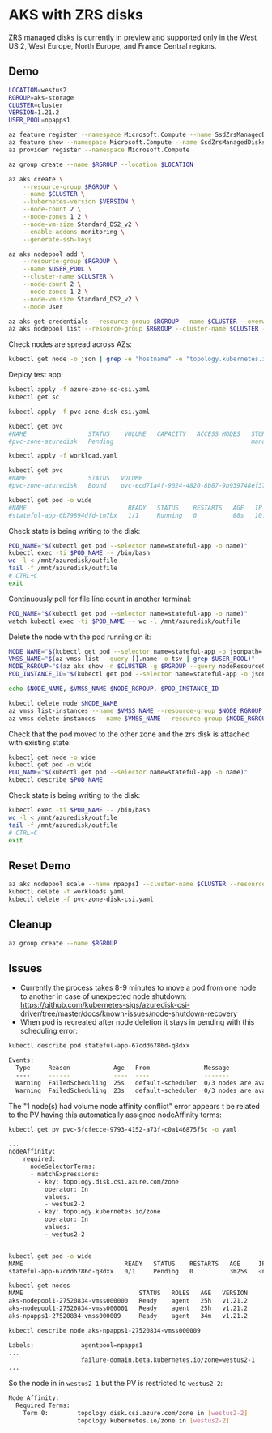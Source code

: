 AKS with ZRS disks
==================

ZRS managed disks is currently in preview and supported only in the West US 2, West Europe, North Europe, and France Central regions.

Demo
----

```sh
LOCATION=westus2
RGROUP=aks-storage
CLUSTER=cluster
VERSION=1.21.2
USER_POOL=npapps1

az feature register --namespace Microsoft.Compute --name SsdZrsManagedDisks
az feature show --namespace Microsoft.Compute --name SsdZrsManagedDisks
az provider register --namespace Microsoft.Compute

az group create --name $RGROUP --location $LOCATION

az aks create \
    --resource-group $RGROUP \
    --name $CLUSTER \
    --kubernetes-version $VERSION \
    --node-count 2 \
    --node-zones 1 2 \
    --node-vm-size Standard_DS2_v2 \
    --enable-addons monitoring \
    --generate-ssh-keys

az aks nodepool add \
    --resource-group $RGROUP \
    --name $USER_POOL \
    --cluster-name $CLUSTER \
    --node-count 2 \
    --node-zones 1 2 \
    --node-vm-size Standard_DS2_v2 \
    --mode User

az aks get-credentials --resource-group $RGROUP --name $CLUSTER --overwrite-existing
az aks nodepool list --resource-group $RGROUP --cluster-name $CLUSTER -o table
```

Check nodes are spread across AZs:

```sh
kubectl get node -o json | grep -e "hostname" -e "topology.kubernetes.io/zone"
```

Deploy test app:

```sh
kubectl apply -f azure-zone-sc-csi.yaml
kubectl get sc

kubectl apply -f pvc-zone-disk-csi.yaml

kubectl get pvc
#NAME                 STATUS    VOLUME   CAPACITY   ACCESS MODES   STORAGECLASS       AGE
#pvc-zone-azuredisk   Pending                                      managed-zone-csi   29s

kubectl apply -f workload.yaml

kubectl get pvc
#NAME                 STATUS   VOLUME                                     CAPACITY   ACCESS MODES   STORAGECLASS       AGE
#pvc-zone-azuredisk   Bound    pvc-ecd71a4f-9024-4820-8b87-9b939748ef37   10Gi       RWO            managed-zone-csi   4m53s

kubectl get pod -o wide
#NAME                            READY   STATUS    RESTARTS   AGE   IP           NODE                              NOMINATED NODE   READINESS GATES
#stateful-app-6b79894dfd-tm7bx   1/1     Running   0          88s   10.244.5.3   aks-npapps1-27520834-vmss000001   <none>           <none>
```

Check state is being writing to the disk:

```sh
POD_NAME="$(kubectl get pod --selector name=stateful-app -o name)"
kubectl exec -ti $POD_NAME -- /bin/bash
wc -l < /mnt/azuredisk/outfile
tail -f /mnt/azuredisk/outfile
# CTRL+C
exit
```

Continuously poll for file line count in another terminal:

```sh
POD_NAME="$(kubectl get pod --selector name=stateful-app -o name)"
watch kubectl exec -ti $POD_NAME -- wc -l /mnt/azuredisk/outfile
```

Delete the node with the pod running on it:

```sh
NODE_NAME="$(kubectl get pod --selector name=stateful-app -o jsonpath='{.items[0].spec.nodeName}')"
VMSS_NAME="$(az vmss list --query [].name -o tsv | grep $USER_POOL)"
NODE_RGROUP="$(az aks show -n $CLUSTER -g $RGROUP --query nodeResourceGroup -o tsv | tr '[a-z]' '[A-Z]')"
POD_INSTANCE_ID="$(kubectl get pod --selector name=stateful-app -o jsonpath='{.items[0].spec.nodeName}' | rev | cut -c 1-6 | rev | bc)"

echo $NODE_NAME, $VMSS_NAME $NODE_RGROUP, $POD_INSTANCE_ID

kubectl delete node $NODE_NAME
az vmss list-instances --name $VMSS_NAME --resource-group $NODE_RGROUP -o table
az vmss delete-instances --name $VMSS_NAME --resource-group $NODE_RGROUP --instance-ids $POD_INSTANCE_ID
```

Check that the pod moved to the other zone and the zrs disk is attached with existing state:

```sh
kubectl get node -o wide
kubectl get pod -o wide
POD_NAME="$(kubectl get pod --selector name=stateful-app -o name)"
kubectl describe $POD_NAME
```

Check state is being writing to the disk:

```sh
kubectl exec -ti $POD_NAME -- /bin/bash
wc -l < /mnt/azuredisk/outfile
tail -f /mnt/azuredisk/outfile
# CTRL+C
exit
```

Reset Demo
----------

```sh
az aks nodepool scale --name npapps1 --cluster-name $CLUSTER --resource-group $RGROUP --node-count 2
kubectl delete -f workloads.yaml
kubectl delete -f pvc-zone-disk-csi.yaml
```

Cleanup
-------

```sh
az group create --name $RGROUP
```

Issues
------

* Currently the process takes 8-9 minutes to move a pod from one node to another in case of unexpected node shutdown: https://github.com/kubernetes-sigs/azuredisk-csi-driver/tree/master/docs/known-issues/node-shutdown-recovery
* When pod is recreated after node deletion it stays in pending with this scheduling error:

```sh
kubectl describe pod stateful-app-67cdd6786d-q8dxx

Events:
  Type     Reason            Age   From               Message
  ----     ------            ----  ----               -------
  Warning  FailedScheduling  25s   default-scheduler  0/3 nodes are available: 1 node(s) had volume node affinity conflict, 2 node(s) didn't match Pod's node affinity/selector.
  Warning  FailedScheduling  23s   default-scheduler  0/3 nodes are available: 1 node(s) had volume node affinity conflict, 2 node(s) didn't match Pod's node affinity/selector.
```

The "1 node(s) had volume node affinity conflict" error appears t be related to the PV having this automatically assigned nodeAffinity terms:

```sh
kubectl get pv pvc-5fcfecce-9793-4152-a73f-c0a146875f5c -o yaml

...
nodeAffinity:
    required:
      nodeSelectorTerms:
      - matchExpressions:
        - key: topology.disk.csi.azure.com/zone
          operator: In
          values:
          - westus2-2
        - key: topology.kubernetes.io/zone
          operator: In
          values:
          - westus2-2


kubectl get pod -o wide
NAME                            READY   STATUS    RESTARTS   AGE     IP       NODE     NOMINATED NODE   READINESS GATES
stateful-app-67cdd6786d-q8dxx   0/1     Pending   0          3m25s   <none>   <none>   <none>           <none>

kubectl get nodes
NAME                                STATUS   ROLES   AGE   VERSION
aks-nodepool1-27520834-vmss000000   Ready    agent   25h   v1.21.2
aks-nodepool1-27520834-vmss000001   Ready    agent   25h   v1.21.2
aks-npapps1-27520834-vmss000009     Ready    agent   34m   v1.21.2

kubectl describe node aks-npapps1-27520834-vmss000009

Labels:             agentpool=npapps1
...
                    failure-domain.beta.kubernetes.io/zone=westus2-1
...
```

So the node in in `westus2-1` but the PV is restricted to `westus2-2`:

```sh
Node Affinity:
  Required Terms:
    Term 0:        topology.disk.csi.azure.com/zone in [westus2-2]
                   topology.kubernetes.io/zone in [westus2-2]
```